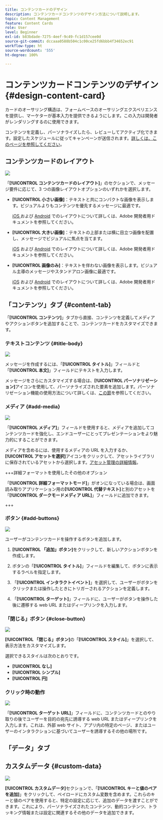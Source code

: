 ```yaml
---
title: コンテンツカードのデザイン
description: コンテンツカードコンテンツのデザイン方法について説明します。
topic: Content Management
feature: Content Cards
role: User
level: Beginner
exl-id: b83bdade-7275-4eef-9c49-fc1d157cee0d
source-git-commit: dccaaa0588b504c1c00ce25fd6bbb4f34652ec91
workflow-type: ht
source-wordcount: '555'
ht-degree: 100%

---
```


# コンテンツカードコンテンツのデザイン {#design-content-card}

カードのオーサリング構造は、フォームベースのオーサリングエクスペリエンスを提供し、マーケターが基本入力を提供できるようにします。この入力は開発者がレンダリングするのに使用できます。

コンテンツを定義し、パーソナライズしたら、レビューしてアクティブ化できます。設定したスケジュールに従ってキャンペーンが送信されます。[詳しくは、このページを参照してください](../campaigns/review-activate-campaign.md)。

## コンテンツカードのレイアウト

![](assets/content-card-image.png)

「**[!UICONTROL コンテンツカードのレイアウト]**」のセクションで、メッセージ要件に応じて、3 つの画像レイアウトオプションのいずれかを選択します。

* **[!UICONTROL 小さい画像]**：テキストと共にコンパクトな画像を表示します。ビジュアルよりもコンテンツを優先するメッセージに最適です。

  [iOS ](https://developer.adobe.com/client-sdks/edge/adobe-journey-optimizer/content-card-ui/iOS/templates/smallimage-template/) および [Android](https://developer.adobe.com/client-sdks/edge/adobe-journey-optimizer/content-card-ui/Android/public-classes/state/smallimagecarduistate/) でのレイアウトについて詳しくは、Adobe 開発者用ドキュメントを参照してください。

* **[!UICONTROL 大きい画像]**：テキストの上部または横に目立つ画像を配置し、メッセージでビジュアルに焦点を当てます。

  [iOS](https://developer.adobe.com/client-sdks/edge/adobe-journey-optimizer/content-card-ui/iOS/templates/largeimage-template/) および [Android](https://developer.adobe.com/client-sdks/edge/adobe-journey-optimizer/content-card-ui/Android/public-classes/state/largeimagecarduistate/) でのレイアウトについて詳しくは、Adobe 開発者用ドキュメントを参照してください。

* **[!UICONTROL 画像のみ]**：テキストを伴わない画像を表示します。ビジュアル主導のメッセージやスタンドアロン画像に最適です。

  [iOS](https://developer.adobe.com/client-sdks/edge/adobe-journey-optimizer/content-card-ui/iOS/templates/imageonly-template/) および [Android](https://developer.adobe.com/client-sdks/edge/adobe-journey-optimizer/content-card-ui/Android/public-classes/state/imageonlycarduistate/) でのレイアウトについて詳しくは、Adobe 開発者用ドキュメントを参照してください。

## 「コンテンツ」タブ {#content-tab}

「**[!UICONTROL コンテンツ]**」タブから直接、コンテンツを定義してメディアやアクションボタンを追加することで、コンテンツカードをカスタマイズできます。

### テキストコンテンツ {#title-body}

![](assets/content-card-design-2.png)

メッセージを作成するには、「**[!UICONTROL タイトル]**」フィールドと「**[!UICONTROL 本文]**」フィールドにテキストを入力します。

メッセージをさらにカスタマイズする場合は、**[!UICONTROL パーソナリゼーション]**&#x200B;アイコンを使用して、パーソナライズされた要素を追加します。パーソナリゼーション機能の使用方法について詳しくは、[この節](../personalization/personalize.md)を参照してください。

### メディア {#add-media}

![](assets/content-card-design-3.png)

「**[!UICONTROL メディア]**」フィールドを使用すると、メディアを追加してコンテンツカードを強化し、エンドユーザーにとってプレゼンテーションをより魅力的にすることができます。

メディアを含めるには、使用するメディアの URL を入力するか、**[!UICONTROL アセットを選択]**&#x200B;アイコンをクリックして、アセットライブラリに保存されているアセットから選択します。[アセット管理の詳細情報](../integrations/assets.md)。

+++詳細フォーマットを使用したその他のオプション

「**[!UICONTROL 詳細フォーマットモード]**」がオンになっている場合は、画面読み取りアプリケーション用の&#x200B;**[!UICONTROL 代替テキスト]**&#x200B;と別のアセットを「**[!UICONTROL ダークモードメディア URL]**」フィールドに追加できます。

+++

### ボタン {#add-buttons}

![](assets/content-card-design-4.png)

ユーザーがコンテンツカードを操作するボタンを追加します。

1. **[!UICONTROL 「追加」ボタン]**&#x200B;をクリックして、新しいアクションボタンを作成します。

1. ボタンの「**[!UICONTROL タイトル]**」フィールドを編集して、ボタンに表示するラベルを指定します。

1. 「**[!UICONTROL インタラクトイベント]**」を選択して、ユーザーがボタンをクリックまたは操作したときにトリガーされるアクションを定義します。

1. 「**[!UICONTROL ターゲット]**」フィールドに、ユーザーがボタンを操作した後に遷移する web URL またはディープリンクを入力します。

<!--
+++More options with advanced formatting

If the **[!UICONTROL Advanced formatting mode]** is switched on, you can choose for your **[!UICONTROL Buttons]**:

* the **[!UICONTROL Font]**
* the **[!UICONTROL Pt size]**
* the **[!UICONTROL Font Color]**
* the **[!UICONTROL Alignment]**

+++
-->

### 「閉じる」ボタン {#close-button}

![](assets/content-card-design-1.png)

**[!UICONTROL 「閉じる」ボタン]**&#x200B;の「**[!UICONTROL スタイル]**」を選択して、表示方法をカスタマイズします。

選択できるスタイルは次のとおりです。

* **[!UICONTROL なし]**
* **[!UICONTROL シンプル]**
* **[!UICONTROL 円]**



<!--
+++More options with advanced formatting

If the **[!UICONTROL Advanced formatting mode]** is switched on, you can choose for your **[!UICONTROL Header]** and **[!UICONTROL Body]**:

* the **[!UICONTROL Font]**
* the **[!UICONTROL Pt size]**
* the **[!UICONTROL Font Color]**
* the **[!UICONTROL Alignment]**
+++
-->



### クリック時の動作

![](assets/content-card-design-5.png)

「**[!UICONTROL ターゲット URL]**」フィールドに、コンテンツカードとのやり取りの後でユーザーを目的の宛先に誘導する web URL またはディープリンクを入力します。これは、外部 web サイト、アプリ内の特定のページ、またはユーザーのインタラクションに基づいてユーザーを誘導するその他の場所です。

## 「データ」タブ

## カスタムデータ {#custom-data}

![](assets/content-card-design-6.png)

**[!UICONTROL カスタムデータ]**&#x200B;セクションで、「**[!UICONTROL キーと値のペアを追加]**」をクリックして、ペイロードにカスタム変数を含めます。これらのキーと値のペアを使用すると、特定の設定に応じて、追加のデータを渡すことができます。これにより、パーソナライズされたコンテンツ、動的コンテンツ、トラッキング情報または設定に関連するその他のデータを追加できます。
